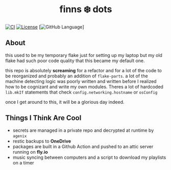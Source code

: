 <h1 align="center">finns ❄️ dots</h1>

[![CI](https://github.com/Multipixelone/nix-laptop/actions/workflows/ci.yml/badge.svg)](https://github.com/Multipixelone/nix-laptop/actions/workflows/ci.yml)
[![License](https://img.shields.io/github/license/Multipixelone/nix-laptop)](https://github.com/Multipixelone/nix-laptop/blob/master/LICENSE)
[![GitHub Language](https://img.shields.io/github/languages/top/Multipixelone/nix-laptop?color=c6a0f6)]

## About

this used to be my temporary flake just for setting up my laptop but my old flake had such poor code quality that this became my default one.

this repo is absolutely **screaming** for a refactor and for a lot of the code to be reorganized and probably an addition of `flake-parts`. a lot of the machine detecting logic was poorly written and written before I realized how to be cognizant and write my own modules. Theres a lot of hardcoded `lib.mkIf` statements that check `config.networking.hostname` or `osConfig`

once I get around to this, it will be a glorious day indeed.

## Things I Think Are Cool

- secrets are managed in a private repo and decrypted at runtime by `agenix`
- restic backups to **OneDrive**
- packages are built in a Github Action and pushed to an attic server running on **fly.io**
- music syncing between computers and a script to download my playlists on a timer
